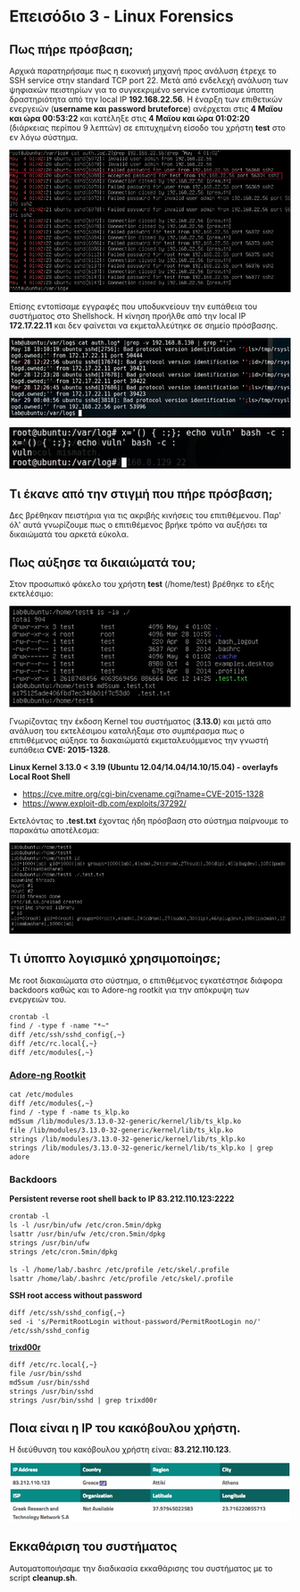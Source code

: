 # Επεισόδιο 3 - Linux Forensics

## Πως πήρε πρόσβαση;

Αρχικά παρατηρήσαμε πως η εικονική μηχανή προς ανάλυση έτρεχε το SSH service στην standard TCP port 22. Μετά από ενδελεχή ανάλυση των ψηφιακών πειστηρίων για το συγκεκριμένο service εντοπίσαμε ύποπτη δραστηριότητα από την local IP **192.168.22.56**. Η έναρξη των επιθετικών ενεργειών (**username και password bruteforce**) ανέρχεται στις **4 Μαϊου και ώρα 00:53:22** και κατέληξε στις **4 Μαϊου και ώρα 01:02:20** (διάρκειας περίπου 9 λεπτών) σε επιτυχημένη είσοδο του χρήστη **test** στο εν λόγω σύστημα.

![SSH Bruteforce Success](screen1.png "SSH Bruteforce Success")

Επίσης εντοπίσαμε εγγραφές που υποδυκνείουν την ευπάθεια του συστήματος στο Shellshock. Η κίνηση προήλθε από την local IP **172.17.22.11** και δεν φαίνεται να εκμεταλλεύτηκε σε σημείο πρόσβασης.

![SSH Shellshock 1](screen2.png "SSH Shellshock 1")

![SSH Shellshock 2](screen3.png "SSH Shellshock 2")


## Τι έκανε από την στιγμή που πήρε πρόσβαση;

Δες βρέθηκαν πειστήρια για τις ακριβής κινήσεις του επιτιθέμενου. Παρ' όλ' αυτά γνωρίζουμε πως ο επιτιθέμενος βρήκε τρόπο να αυξήσει τα δικαιώματά του αρκετά εύκολα.


## Πως αύξησε τα δικαιώματά του;

Στον προσωπικό φάκελο του χρήστη **test** (/home/test) βρέθηκε το εξής εκτελέσιμο:

![Privilege Escalation Exploit Binary](screen4.png "Privilege Escalation Exploit Binary")

Γνωρίζοντας την έκδοση Kernel του συστήματος (**3.13.0**) και μετά απο ανάλυση του εκτελέσιμου καταλήξαμε στο συμπέρασμα πως ο επιτιθέμενος αύξησε τα διακαιώματά εκμεταλευόμμενος την γνωστή ευπάθεια **CVE: 2015-1328**.

**Linux Kernel 3.13.0 < 3.19 (Ubuntu 12.04/14.04/14.10/15.04) - overlayfs Local Root Shell**
* https://cve.mitre.org/cgi-bin/cvename.cgi?name=CVE-2015-1328
* https://www.exploit-db.com/exploits/37292/

Εκτελόντας το **.test.txt** έχοντας ήδη πρόσβαση στο σύστημα παίρνουμε το παρακάτω αποτέλεσμα:

![Privilege Escalation Exploit](screen5.png "Privilege Escalation Exploit")


## Τι ύποπτο λογισμικό χρησιμοποίησε;

Με root διακαιώματα στο σύστημα, ο επιτιθέμενος εγκατέστησε διάφορα backdoors καθώς και το Adore-ng rootkit για την απόκρυψη των ενεργειών του.

```
crontab -l
find / -type f -name "*~"
diff /etc/ssh/sshd_config{,~}
diff /etc/rc.local{,~}
diff /etc/modules{,~}
```

### [Adore-ng Rootkit](https://github.com/trimpsyw/adore-ng)

```
cat /etc/modules
diff /etc/modules{,~}
find / -type f -name ts_klp.ko
md5sum /lib/modules/3.13.0-32-generic/kernel/lib/ts_klp.ko
file /lib/modules/3.13.0-32-generic/kernel/lib/ts_klp.ko
strings /lib/modules/3.13.0-32-generic/kernel/lib/ts_klp.ko
strings /lib/modules/3.13.0-32-generic/kernel/lib/ts_klp.ko | grep adore
```


### Backdoors

**Persistent reverse root shell back to IP 83.212.110.123:2222**

```
crontab -l
ls -l /usr/bin/ufw /etc/cron.5min/dpkg
lsattr /usr/bin/ufw /etc/cron.5min/dpkg
strings /usr/bin/ufw
strings /etc/cron.5min/dpkg

ls -l /home/lab/.bashrc /etc/profile /etc/skel/.profile
lsattr /home/lab/.bashrc /etc/profile /etc/skel/.profile
```


**SSH root access without password**

```
diff /etc/ssh/sshd_config{,~}
sed -i 's/PermitRootLogin without-password/PermitRootLogin no/' /etc/ssh/sshd_config
```


**[trixd00r](https://github.com/nullsecuritynet/tools/tree/master/backdoor/trixd00r)**

```
diff /etc/rc.local{,~}
file /usr/bin/sshd
md5sum /usr/bin/sshd
strings /usr/bin/sshd
strings /usr/bin/sshd | grep trixd00r
```


## Ποια είναι η IP του κακόβουλου χρήστη.

Η διεύθυνση του κακόβουλου χρήστη είναι: **83.212.110.123**.

![SSH Bruteforce Success](screen6.png "SSH Bruteforce Success")

## Εκκαθάριση του συστήματος

Αυτοματοποιήσαμε την διαδικασία εκκαθάρισης του συστήματος με το script **cleanup.sh**.
